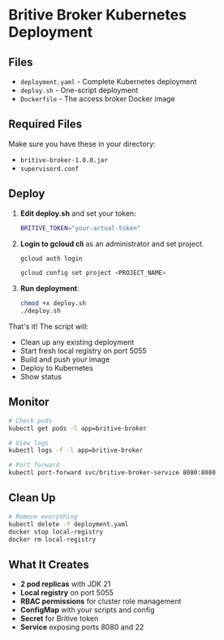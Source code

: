 # Britive Broker Kubernetes Deployment

## Files

- `deployment.yaml` - Complete Kubernetes deployment
- `deploy.sh` - One-script deployment
- `Dockerfile` - The access broker Docker image

## Required Files

Make sure you have these in your directory:

- `britive-broker-1.0.0.jar`
- `supervisord.conf`

## Deploy

1. **Edit deploy.sh** and set your token:

   ```bash
   BRITIVE_TOKEN="your-actual-token"
   ```

2. **Login to gcloud cli** as an administrator and set project.

   ```bash
   gcloud auth login

   gcloud config set project <PROJECT_NAME>
   ```

3. **Run deployment**:

   ```bash
   chmod +x deploy.sh
   ./deploy.sh
   ```

That's it! The script will:

- Clean up any existing deployment
- Start fresh local registry on port 5055
- Build and push your image
- Deploy to Kubernetes
- Show status

## Monitor

```bash
# Check pods
kubectl get pods -l app=britive-broker

# View logs
kubectl logs -f -l app=britive-broker

# Port forward
kubectl port-forward svc/britive-broker-service 8080:8080
```

## Clean Up

```bash
# Remove everything
kubectl delete -f deployment.yaml
docker stop local-registry
docker rm local-registry
```

## What It Creates

- **2 pod replicas** with JDK 21
- **Local registry** on port 5055
- **RBAC permissions** for cluster role management
- **ConfigMap** with your scripts and config
- **Secret** for Britive token
- **Service** exposing ports 8080 and 22
